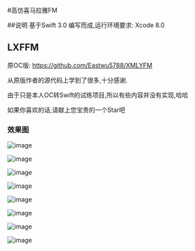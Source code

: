 
#高仿喜马拉雅FM

##说明
基于Swift 3.0 编写而成,运行环境要求: Xcode 8.0 

## LXFFM
原OC版: https://github.com/Eastwu5788/XMLYFM

从原版作者的源代码上学到了很多,十分感谢.

由于只是本人OC转Swift的试练项目,所以有些内容并没有实现,哈哈

如果你喜欢的话,请献上您宝贵的一个Star吧

### 效果图

![image](https://github.com/LinXunFeng/LXFFM/raw/master/Screenshots/1.gif)

![image](https://github.com/LinXunFeng/LXFFM/raw/master/Screenshots/2.gif)

![image](https://github.com/LinXunFeng/LXFFM/raw/master/Screenshots/3.gif)

![image](https://github.com/LinXunFeng/LXFFM/raw/master/Screenshots/4.gif)

![image](https://github.com/LinXunFeng/LXFFM/raw/master/Screenshots/5.gif)

![image](https://github.com/LinXunFeng/LXFFM/raw/master/Screenshots/6.gif)

![image](https://github.com/LinXunFeng/LXFFM/raw/master/Screenshots/7.gif)

![image](https://github.com/LinXunFeng/LXFFM/raw/master/Screenshots/8.gif)

